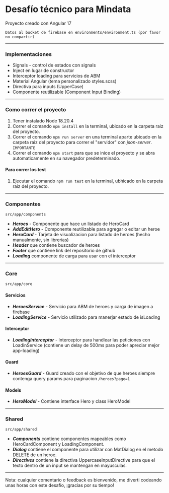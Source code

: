 # Desafío técnico para Mindata

Proyecto creado con Angular 17

`
  Datos al bucket de firebase en environments/environment.ts (por favor no compartir)
`

---

### Implementaciones

- Signals - control de estados con signals
- Inject en lugar de constructor
- Interceptor loading para servicios de ABM
- Material Angular (tema personalizado styles.scss)
- Directiva para inputs (UpperCase)
- Componente reutilizable (Component Input Binding)

---

### Como correr el proyecto

1. Tener instalado Node 18.20.4
2. Correr el comando `npm install` en la terminal, ubicado en la carpeta raiz del proyecto.
3. Correr el comando `npm run server` en una terminal aparte ubicado en la carpeta raiz del proyecto para correr el "servidor" con *json-server*. `IMPORTANTE`
4. Correr el comando `npm start` para que se inice el proyecto y se abra automaticamente en su navegador predeterminado.

#### Para correr los test
1. Ejecutar el comando `npm run test` en la terminal, ubhicado en la carpeta raiz del proyecto.

---

### Componentes

`src/app/components`

- ***Heroes*** - Componente que hace un listado de HeroCard
- ***AddEditHero*** - Componente reutilizable para agregar o editar un heroe
- ***HeroCard*** - Tarjeta de visualizacion para listado de heroes (hecho manualmente, sin librerias)
- ***Header*** que contiene buscador de heroes
- ***Footer*** que contiene link del repositorio de github
- ***Loading*** componente de carga para usar con el interceptor

---

### Core

`src/app/core`
#### Servicios

- ***HeroesService*** - Servicio para ABM de heroes y carga de imagen a firebase
- ***LoadingService*** - Servicio utilizado para manerjar estado de isLoading

#### Interceptor
- ***LoadingInterceptor*** - Interceptor para handlear las peticiones con LoadinService (contiene un delay de 500ms para poder apreciar mejor app-loading)

#### Guard
- ***HeroesGuard*** - Guard creado con el objetivo de que heroes siempre contenga query params para paginacion `/heroes?page=1`

#### Models
- ***HeroModel*** - Contiene interface Hero y class HeroModel

---

### Shared
`src/app/shared`
- ***Components*** contiene componentes mapeables como HeroCardComponent y LoadingComponent.
- ***Dialog*** contiene el componente para utilizar con MatDialog en el metodo DELETE de un heroe.
- ***Directives*** contiene la directiva UppercaseInputDirective para que el texto dentro de un input se mantengan en mayusculas.

---
Nota: cualquier comentario o feedback es bienvenido, me diverti codeando unas horas con este desafio, ¡gracias por su tiempo!

